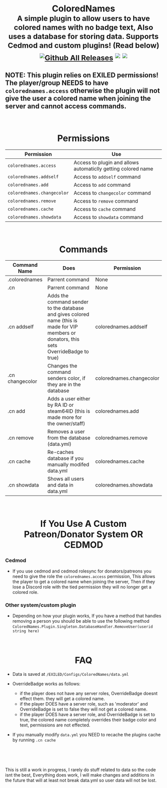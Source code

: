 # <div align="center">ColoredNames<br><sub> A simple plugin to allow users to have colored names with no badge text, Also uses a database for storing data. Supports Cedmod and custom plugins! (Read below)<br>[![Github All Releases](https://img.shields.io/github/downloads/DentyTxR/ColoredNames/total.svg)]()</sub> ![](https://media.discordapp.net/attachments/1268843403647385622/1268844009644884071/image.png?ex=66b526d1&is=66b3d551&hm=2ee2633c5ab286dd4522509c11cc5d824533bac787f0ed0bba5ca99ffd25cf03&=&format=webp&quality=lossless) ![](https://media.discordapp.net/attachments/1268843403647385622/1268844126699389001/image.png?ex=66b526ed&is=66b3d56d&hm=25152e5ad0cface2ff799e2f909a1723a038c1c0fc02c9c125d3bda7fcbeaa4c&=&format=webp&quality=lossless)</div>

## NOTE: This plugin relies on EXILED permissions! The player/group NEEDS to have `colorednames.access` otherwise the plugin will not give the user a colored name when joining the server and cannot access commands.

<br>

# <div align="center">Permissions</div>

| Permission | Use |
| --- | --- |
| `colorednames.access` | Access to plugin and allows automaticlly getting colored name |
| `colorednames.addself` | Access to `addself` command |
| `colorednames.add` | Access to `add` command |
| `colorednames.changecolor` | Access to `changecolor` command |
| `colorednames.remove` | Access to `remove` command |
| `colorednames.cache` | Access to `cache` command |
| `colorednames.showdata` | Access to `showdata` command |

<br>

# <div align="center">Commands</div>

| Command Name | Does | Permission |
| --- | --- | --- |
| .colorednames | Parrent command | None |
| .cn | Parrent command | None |
| .cn addself | Adds the command sender to the database and gives colored name (this is made for VIP members or donators, this sets OverrideBadge to true) | colorednames.addself |
| .cn changecolor | Changes the command senders color, if they are in the database | colorednames.changecolor |
| .cn add | Adds a user either by RA ID or steam64ID (this is made more for the owner/staff) | colorednames.add |
| .cn remove | Removes a user from the database (data.yml) | colorednames.remove |
| .cn cache | Re-caches database if you manually modifed data.yml | colorednames.cache |
| .cn showdata | Shows all users and data in data.yml | colorednames.showdata |


<br>

# <div align="center">If You Use A Custom Patreon/Donator System OR CEDMOD</div>
### Cedmod
- If you use cedmod and cedmod rolesync for donators/patreons you need to give the role the `colorednames.access` permission, This allows the player to get a colored name when joining the server, Then if they lose a Discord role with the tied permission they will no longer get a colored role.

### Other system/custom plugin
- Depending on how your plugin works, If you have a method that handles removing a person you should be able to use the following method `ColoredNames.Plugin.Singleton.DatabaseHandler.RemoveUser(userid string here)`

<br>

# <div align="center">FAQ</div>

- Data is saved at `/EXILED/Configs/ColoredNames/data.yml`

- OverrideBadge works as follows:
  - if the player does not have any server roles, OverrideBadge doesnt effect them. they will get a colored name.
  - if the player DOES have a server role, such as 'moderator' and OverrideBadge is set to false they will not get a colored name.
  - if the player DOES have a server role, and OverrideBadge is set to true, the colored name completely overrides their badge color and text, permissions are not effected.

 - If you manually modify `data.yml` you NEED to recache the plugins cache by running `.cn cache`

<br><br><br>

This is still a work in progress, I rarely do stuff related to data so the code isnt the best, Everything does work, I will make changes and additions in the future that will at least not break data.yml so user data will not be lost.
